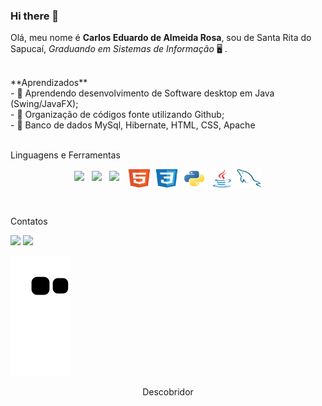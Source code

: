 ### Hi there 👋
Olá, meu nome é **Carlos Eduardo de Almeida Rosa**, sou de Santa Rita do Sapucaí, *Graduando em Sistemas de Informação* 🖥️ . </br>
<!--<img align="right" alt="GIF" src="https://raw.githubusercontent.com/CarlosEduard0o/CarlosEduard0o/main/loading-load.gif" width=30% />-->
<br />
**Aprendizados**
<br />
- 📖 Aprendendo desenvolvimento de Software desktop em Java (Swing/JavaFX);</br>
- 📖 Organização de códigos fonte utilizando Github;</br>
- 📖 Banco de dados MySql, Hibernate, HTML, CSS, Apache 
<br />
<br />
<p>Linguagens e Ferramentas</p>
<p align="center">
<img src="https://img.shields.io/badge/HTML%20-%23F7DF1E.svg?&style=for-the-badge&color=E34F26" />&nbsp;&nbsp;
<img src="https://img.shields.io/badge/css%20-%23F7DF1E.svg?&style=for-the-badge&color=5BA8EE" />&nbsp;&nbsp;
<img src="https://img.shields.io/badge/Java%20-%23F7DF1E.svg?&style=for-the-badge&color=F7DF1E" />&nbsp;&nbsp;
<img align="center" alt="Rafa-HTML" height="30" width="40" src="https://raw.githubusercontent.com/devicons/devicon/master/icons/html5/html5-original.svg">
<img align="center" alt="Rafa-CSS" height="30" width="40" src="https://raw.githubusercontent.com/devicons/devicon/master/icons/css3/css3-original.svg">
<img align="center" alt="Rafa-Python" height="30" width="40" src="https://raw.githubusercontent.com/devicons/devicon/master/icons/python/python-original.svg">
<img align="center" alt="Rafa-Java" height="30" width="40" src="https://raw.githubusercontent.com/devicons/devicon/master/icons/java/java-original.svg">
<img align="center" alt="Rafa-mySql" height="30" width="40" src="https://raw.githubusercontent.com/devicons/devicon/master/icons/mysql/mysql-original.svg">
</p>

<div style="display: inline_block"><br> 
</div>
<p>Contatos</p>
<div> 
  <a href = "mailto:carlos_eduardo_a.r@outlook.com"><img src="https://img.shields.io/badge/-Gmail-%23333?style=for-the-badge&logo=gmail&logoColor=white" target="_blank"></a>
  <a href="https://www.linkedin.com/in/carlos-eduardo-de-almeida-rosa-135643197" target="_blank"><img src="https://img.shields.io/badge/-LinkedIn-%230077B5?style=for-the-badge&logo=linkedin&logoColor=white" target="_blank"></a> 

  

 
  ![Snake animation](https://github.com/rafaballerini/rafaballerini/blob/output/github-contribution-grid-snake.svg)
 
</div>

<p align="center">Descobridor</p>
